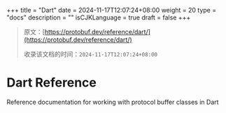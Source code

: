 +++
title = "Dart"
date = 2024-11-17T12:07:24+08:00
weight = 20
type = "docs"
description = ""
isCJKLanguage = true
draft = false
+++

> 原文：[https://protobuf.dev/reference/dart/](https://protobuf.dev/reference/dart/)
>
> 收录该文档的时间：`2024-11-17T12:07:24+08:00`

# Dart Reference

Reference documentation for working with protocol buffer classes in Dart
